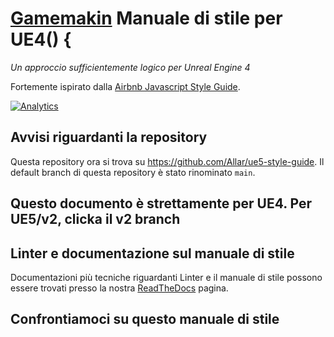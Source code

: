 # [Gamemakin](https://gamemak.in) Manuale di stile per UE4() {

*Un approccio sufficientemente logico per Unreal Engine 4*

Fortemente ispirato dalla [Airbnb Javascript Style Guide](https://github.com/airbnb/javascript).

[![Analytics](https://ga-beacon.appspot.com/UA-80567399-1/repo?useReferrer)](#)

## Avvisi riguardanti la repository

Questa repository ora si trova su https://github.com/Allar/ue5-style-guide. Il default branch di questa repository è stato rinominato `main`.

## Questo documento è strettamente per UE4. Per UE5/v2, clicka il v2 branch
## Linter e documentazione sul manuale di stile

Documentazioni più tecniche riguardanti Linter e il manuale di stile possono essere trovati presso la nostra [ReadTheDocs](https://ue4-style-guide.readthedocs.io/en/latest/) pagina.

## Confrontiamoci su questo manuale di stile